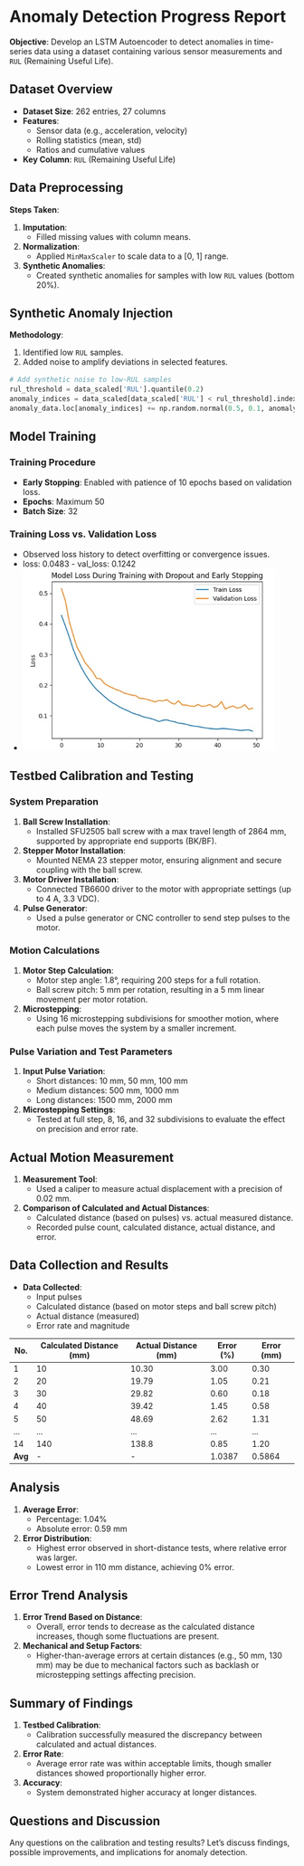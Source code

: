 
# Anomaly Detection Progress Report

**Objective**: Develop an LSTM Autoencoder to detect anomalies in time-series data using a dataset containing various sensor measurements and `RUL` (Remaining Useful Life).

## Dataset Overview

- **Dataset Size**: 262 entries, 27 columns
- **Features**: 
  - Sensor data (e.g., acceleration, velocity)
  - Rolling statistics (mean, std)
  - Ratios and cumulative values
- **Key Column**: `RUL` (Remaining Useful Life)

## Data Preprocessing

**Steps Taken**:
1. **Imputation**:
   - Filled missing values with column means.
2. **Normalization**:
   - Applied `MinMaxScaler` to scale data to a [0, 1] range.
3. **Synthetic Anomalies**:
   - Created synthetic anomalies for samples with low `RUL` values (bottom 20%).

## Synthetic Anomaly Injection

**Methodology**:
1. Identified low `RUL` samples.
2. Added noise to amplify deviations in selected features.

```python
# Add synthetic noise to low-RUL samples
rul_threshold = data_scaled['RUL'].quantile(0.2)
anomaly_indices = data_scaled[data_scaled['RUL'] < rul_threshold].index
anomaly_data.loc[anomaly_indices] += np.random.normal(0.5, 0.1, anomaly_data.loc[anomaly_indices].shape)
```

## Model Training

### Training Procedure
- **Early Stopping**: Enabled with patience of 10 epochs based on validation loss.
- **Epochs**: Maximum 50
- **Batch Size**: 32

### Training Loss vs. Validation Loss
- Observed loss history to detect overfitting or convergence issues.
- loss: 0.0483 - val_loss: 0.1242
- ![Model Loss During Training](training_loss.jpeg)

## Testbed Calibration and Testing

### System Preparation

1. **Ball Screw Installation**:
   - Installed SFU2505 ball screw with a max travel length of 2864 mm, supported by appropriate end supports (BK/BF).
2. **Stepper Motor Installation**:
   - Mounted NEMA 23 stepper motor, ensuring alignment and secure coupling with the ball screw.
3. **Motor Driver Installation**:
   - Connected TB6600 driver to the motor with appropriate settings (up to 4 A, 3.3 VDC).
4. **Pulse Generator**:
   - Used a pulse generator or CNC controller to send step pulses to the motor.

### Motion Calculations

1. **Motor Step Calculation**:
   - Motor step angle: 1.8°, requiring 200 steps for a full rotation.
   - Ball screw pitch: 5 mm per rotation, resulting in a 5 mm linear movement per motor rotation.
2. **Microstepping**:
   - Using 16 microstepping subdivisions for smoother motion, where each pulse moves the system by a smaller increment.

### Pulse Variation and Test Parameters

1. **Input Pulse Variation**:
   - Short distances: 10 mm, 50 mm, 100 mm
   - Medium distances: 500 mm, 1000 mm
   - Long distances: 1500 mm, 2000 mm
2. **Microstepping Settings**:
   - Tested at full step, 8, 16, and 32 subdivisions to evaluate the effect on precision and error rate.

## Actual Motion Measurement

1. **Measurement Tool**:
   - Used a caliper to measure actual displacement with a precision of 0.02 mm.
2. **Comparison of Calculated and Actual Distances**:
   - Calculated distance (based on pulses) vs. actual measured distance.
   - Recorded pulse count, calculated distance, actual distance, and error.

## Data Collection and Results

- **Data Collected**:
  - Input pulses
  - Calculated distance (based on motor steps and ball screw pitch)
  - Actual distance (measured)
  - Error rate and magnitude

| No. | Calculated Distance (mm) | Actual Distance (mm) | Error (%) | Error (mm) |
|-----|--------------------------|----------------------|-----------|------------|
| 1   | 10                       | 10.30               | 3.00      | 0.30       |
| 2   | 20                       | 19.79               | 1.05      | 0.21       |
| 3   | 30                       | 29.82               | 0.60      | 0.18       |
| 4   | 40                       | 39.42               | 1.45      | 0.58       |
| 5   | 50                       | 48.69               | 2.62      | 1.31       |
| ... | ...                      | ...                 | ...       | ...        |
| 14  | 140                      | 138.8               | 0.85      | 1.20       |
| **Avg** | -                  | -                   | 1.0387    | 0.5864     |

## Analysis

1. **Average Error**:
   - Percentage: 1.04%
   - Absolute error: 0.59 mm
2. **Error Distribution**:
   - Highest error observed in short-distance tests, where relative error was larger.
   - Lowest error in 110 mm distance, achieving 0% error.

## Error Trend Analysis

1. **Error Trend Based on Distance**:
   - Overall, error tends to decrease as the calculated distance increases, though some fluctuations are present.
2. **Mechanical and Setup Factors**:
   - Higher-than-average errors at certain distances (e.g., 50 mm, 130 mm) may be due to mechanical factors such as backlash or microstepping settings affecting precision.

## Summary of Findings

1. **Testbed Calibration**:
   - Calibration successfully measured the discrepancy between calculated and actual distances.
2. **Error Rate**:
   - Average error rate was within acceptable limits, though smaller distances showed proportionally higher error.
3. **Accuracy**:
   - System demonstrated higher accuracy at longer distances.

## Questions and Discussion

Any questions on the calibration and testing results? Let’s discuss findings, possible improvements, and implications for anomaly detection.

